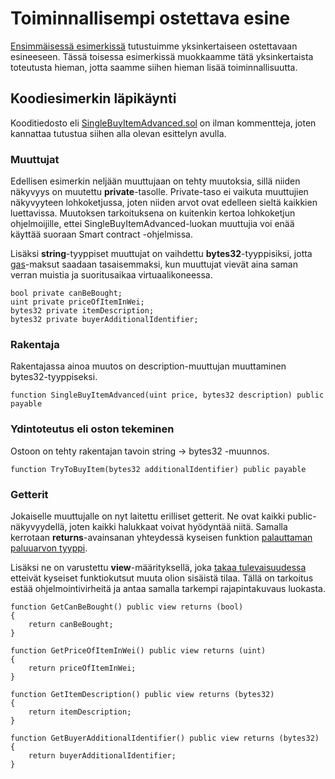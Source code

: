 # Toiminnallisempi ostettava esine
[Ensimmäisessä esimerkissä](../01-Yksinkertainen_ostettava_esine/README.md) tutustuimme yksinkertaiseen ostettavaan esineeseen. Tässä toisessa esimerkissä muokkaamme tätä yksinkertaista toteutusta hieman, jotta saamme siihen hieman lisää toiminnallisuutta.

## Koodiesimerkin läpikäynti
Kooditiedosto eli [SingleBuyItemAdvanced.sol](SingleBuyItemAdvanced.sol) on ilman kommentteja, joten kannattaa tutustua siihen alla olevan esittelyn avulla.

### Muuttujat
Edellisen esimerkin neljään muuttujaan on tehty muutoksia, sillä niiden näkyvyys on muutettu **private**-tasolle. Private-taso ei vaikuta muuttujien näkyvyyteen lohkoketjussa, joten niiden arvot ovat edelleen sieltä kaikkien luettavissa. Muutoksen tarkoituksena on kuitenkin kertoa lohkoketjun ohjelmoijille, ettei SingleBuyItemAdvanced-luokan muuttujia voi enää käyttää suoraan Smart contract -ohjelmissa.

Lisäksi **string**-tyyppiset muuttujat on vaihdettu **bytes32**-tyyppisiksi, jotta [gas](http://solidity.readthedocs.io/en/develop/introduction-to-smart-contracts.html?highlight=gas#gas)-maksut saadaan tasaisemmaksi, kun muuttujat vievät aina saman verran muistia ja suoritusaikaa virtuaalikoneessa.
```
bool private canBeBought;
uint private priceOfItemInWei;
bytes32 private itemDescription;
bytes32 private buyerAdditionalIdentifier;
```

### Rakentaja
Rakentajassa ainoa muutos on description-muuttujan muuttaminen bytes32-tyyppiseksi.
```
function SingleBuyItemAdvanced(uint price, bytes32 description) public payable
```

### Ydintoteutus eli oston tekeminen
Ostoon on tehty rakentajan tavoin string -> bytes32 -muunnos.
```
function TryToBuyItem(bytes32 additionalIdentifier) public payable
```

### Getterit
Jokaiselle muuttujalle on nyt laitettu erilliset getterit. Ne ovat kaikki public-näkyvyydellä, joten kaikki halukkaat voivat hyödyntää niitä. Samalla kerrotaan **returns**-avainsanan yhteydessä kyseisen funktion [palauttaman paluuarvon tyyppi](http://solidity.readthedocs.io/en/develop/control-structures.html?highlight=returns#output-parameters).

Lisäksi ne on varustettu **view**-määrityksellä, joka [takaa tulevaisuudessa](http://solidity.readthedocs.io/en/develop/miscellaneous.html?highlight=view#modifiers) etteivät kyseiset funktiokutsut muuta olion sisäistä tilaa. Tällä on tarkoitus estää ohjelmointivirheitä ja antaa samalla tarkempi rajapintakuvaus luokasta.
```
function GetCanBeBought() public view returns (bool)
{
	return canBeBought;
}

function GetPriceOfItemInWei() public view returns (uint)
{
	return priceOfItemInWei;
}

function GetItemDescription() public view returns (bytes32)
{
	return itemDescription;
}

function GetBuyerAdditionalIdentifier() public view returns (bytes32)
{
	return buyerAdditionalIdentifier;
}
```
